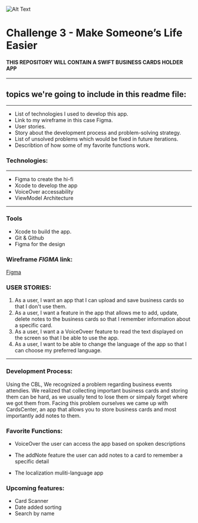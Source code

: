 
![Alt Text](https://developeracademy.tuwaiq.edu.sa/assets/images/logo-white-og-image.png)
# Challenge 3 - Make Someone’s Life Easier 

#### **THIS REPOSITORY WILL CONTAIN A SWIFT BUSINESS CARDS HOLDER APP**

<hr>

## topics we're going to include in this readme file:

<hr>

* List of technologies I  used to develop this app.
* Link to my wireframe in this case Figma.
* User stories.
* Story about the development process and problem-solving strategy.
* List of unsolved problems which would be fixed in future iterations.
* Describtion of how some of my favorite functions work.


### Technologies:

<hr>

* Figma to create the hi-fi
* Xcode to develop the app
* VoiceOver accessability 
* ViewModel Architecture 

<hr>

### Tools
* Xcode to build the app.
* Git & Github 
* Figma for the design


### Wireframe _**FIGMA**_ link:

[Figma](https://www.figma.com/file/Rk0bxnrWQLo5VNIvtWP89P/The-Goldens?node-id=0%3A1&t=VVT5u1RQyibXbY4M-1)


### USER STORIES:

1. As a user, I want an app that I can upload and save business cards so that I don't use them.
3. As a user, I want a feature in the app that allows me to add, update, delete notes to the business cards so that I remember information about a specific card.
4. As a user, I want a a VoiceOveer feature to read the text displayed on the screen so that I be able to use the app.
5. As a user, I want to be able to change the language of the app so that I can choose my preferred language.

<hr>

### Development Process:
Using the CBL, We recognized a problem regarding business events attendies. We realized that collecting important business cards and storing them can be hard, as we usually tend to lose them or simpaly forget where we got them from. Facing this problem ourselves we came up with CardsCenter, an app that allows you to store business cards and most importantly add notes to them.

### Favorite Functions:
* VoiceOver
the user can access the app based on spoken descriptions 

* The addNote feature
the user can add notes to a card to remember a specific detail

* The localization 
muliti-language app 



### Upcoming features:
* Card Scanner
* Date added sorting
* Search by name
